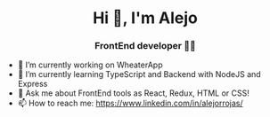 <h1 align="center">Hi 👋, I'm Alejo</h1>
<h3 align="center">FrontEnd developer 👨‍💻</h3>


- 🔭 I’m currently working on WheaterApp
- 🌱 I’m currently learning TypeScript and Backend with NodeJS and Express
- 💬 Ask me about FrontEnd tools as React, Redux, HTML or CSS!
- 📫 How to reach me: https://www.linkedin.com/in/alejorrojas/


